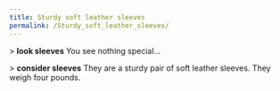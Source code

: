```yaml
---
title: Sturdy soft leather sleeves
permalink: /Sturdy_soft_leather_sleeves/
---
```


\> **look sleeves** You see nothing special...

\> **consider sleeves** They are a sturdy pair of soft leather sleeves.
They weigh four pounds.